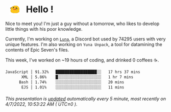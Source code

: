 <h1>   <img src="./spoink.gif" style="vertical-align:middle;" width="30px">   Hello ! </h1>

Nice to meet you! I'm just a guy without a tomorrow, who likes to develop little things with his poor knowledge.

Currently, I'm working on <a href='https://github.com/Asgarrrr/Luna'>`Luna`</a>, a Discord bot used by 74295 users with very unique features. I'm also working on `Yuna Unpack`, a tool for datamining the contents of Epic Seven's files.

This week, I've worked on ~19 hours of coding, and drinked 0 coffees ☕.

```
JavaScript │ 91.32%   ██████████████████░░   17 hrs 37 mins
       XML │ 5.86%    █░░░░░░░░░░░░░░░░░░░   1 hr 7 mins
      Bash │ 1.74%    ░░░░░░░░░░░░░░░░░░░░   20 mins
       EJS │ 1.01%    ░░░░░░░░░░░░░░░░░░░░   11 mins
```

###### This presentation is [updated](https://github.com/Asgarrrr) automatically every 5 minute, most recently on 4/7/2022, 10:53:22 AM ( UTC±0 ).